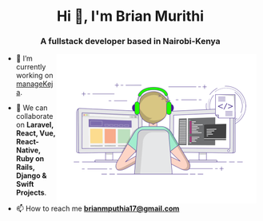 <h1 align="center">Hi 👋, I'm Brian Murithi</h1>
<h3 align="center">A fullstack developer based in Nairobi-Kenya</h3>
<img align="right" alt="Coding" width="400" src="https://raw.githubusercontent.com/devSouvik/devSouvik/master/gif3.gif">


- 🔭 I’m currently working on [manageKeja](https://managekeja.com/).

- 👯 We can collaborate on **Laravel, React, Vue, React-Native, Ruby on Rails, Django & Swift Projects**.

- 📫 How to reach me **brianmputhia17@gmail.com**


